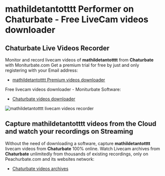 # mathildetantotttt Performer on Chaturbate - Free LiveCam videos downloader

## Chaturbate Live Videos Recorder

Monitor and record livecam videos of **mathildetantotttt** from **Chaturbate** with Moniturbate.com
Get a premium trial for free by just and only registering with your Email address:
* [mathildetantotttt Premium videos downloader](https://moniturbate.com/request-demo-licence-key.html)

Free livecam videos downloader - Moniturbate Software:
* [Chaturbate videos downloader](https://moniturbate.com/moniturbate-download-software.html)

![mathildetantotttt livecam videos recorder](https://peachurnet.com/templates/moniturbate-software.png)


## Capture mathildetantotttt videos from the Cloud and watch your recordings on Streaming

Without the need of downloading a software, capture **mathildetantotttt** livecam videos from **Chaturbate** 100% online.
Watch Livecam archives from **Chaturbate** unlimitedly from thousands of existing recordings, only on Peachurbate.com and its websites network:
* [Chaturbate videos archives](https://peachurnet.com/)